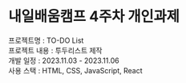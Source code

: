 # 내일배움캠프 4주차 개인과제
프로젝트명 : TO-DO List<br/>
프로젝트 내용 : 투두리스트 제작<br/>
개발 일정 : 2023.11.03 - 2023.11.06<br/>
사용 스택 : HTML, CSS, JavaScript, React<br/>